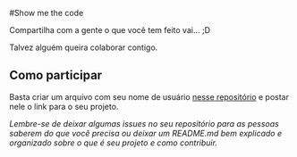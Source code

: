 #Show me the code

Compartilha com a gente o que você tem feito vai... ;D

Talvez alguém queira colaborar contigo.

## Como participar

Basta criar um arquivo com seu nome de usuário [nesse repositório](https://github.com/front-abc/frontabc/tree/master/showmethecode/projects) e postar nele o link para o seu projeto.

*Lembre-se de deixar algumas issues no seu repositório para as pessoas saberem do que você precisa ou deixar um README.md bem explicado e organizado sobre o que é seu projeto e como contribuir.*
